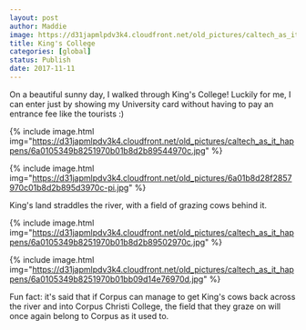 ```yaml
---
layout: post
author: Maddie
image: https://d31japmlpdv3k4.cloudfront.net/old_pictures/caltech_as_it_happens/6a0105349b8251970b01b7c92e23bc970b.jpg
title: King's College
categories: [global]
status: Publish
date: 2017-11-11
---
```


On a beautiful sunny day, I walked through King's College! Luckily for me, I can enter just by showing my University card without having to pay an entrance fee like the tourists :)



{% include image.html img="https://d31japmlpdv3k4.cloudfront.net/old_pictures/caltech_as_it_happens/6a0105349b8251970b01b8d2b89544970c.jpg" %}


{% include image.html img="https://d31japmlpdv3k4.cloudfront.net/old_pictures/6a01b8d28f2857970c01b8d2b895d3970c-pi.jpg" %}

King's land straddles the river, with a field of grazing cows behind it.


{% include image.html img="https://d31japmlpdv3k4.cloudfront.net/old_pictures/caltech_as_it_happens/6a0105349b8251970b01b8d2b89502970c.jpg" %}

{% include image.html img="https://d31japmlpdv3k4.cloudfront.net/old_pictures/caltech_as_it_happens/6a0105349b8251970b01bb09d14e76970d.jpg" %}

Fun fact: it's said that if Corpus can manage to get King's cows back across the river and into Corpus Christi College, the field that they graze on will once again belong to Corpus as it used to.

